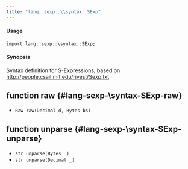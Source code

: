 ```yaml
---
title: "lang::sexp::\\syntax::SExp"
---
```


#### Usage

`import lang::sexp::\syntax::SExp;`


#### Synopsis

Syntax definition for S-Expressions, based on http://people.csail.mit.edu/rivest/Sexp.txt


## function raw {#lang-sexp-\syntax-SExp-raw}

* ``Raw raw(Decimal d, Bytes bs)``

## function unparse {#lang-sexp-\syntax-SExp-unparse}

* ``str unparse(Bytes _)``
* ``str unparse(Decimal _)``

